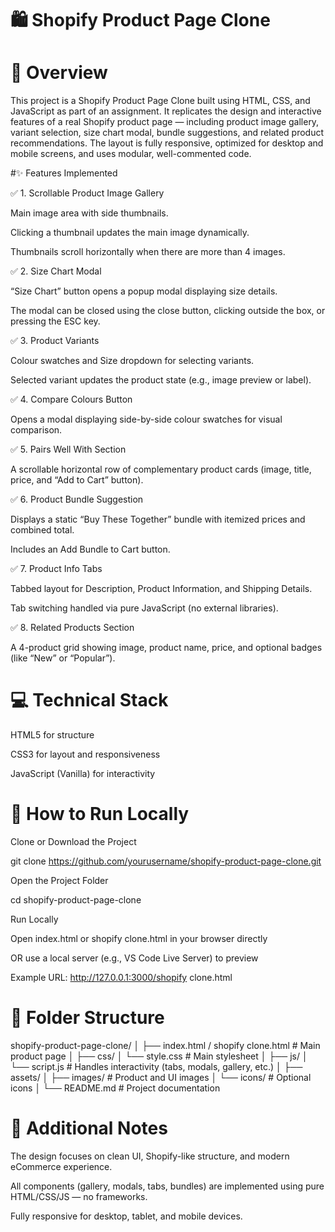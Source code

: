 # 🛍️ Shopify Product Page Clone

# 📖 Overview

This project is a Shopify Product Page Clone built using HTML, CSS, and JavaScript as part of an assignment.
It replicates the design and interactive features of a real Shopify product page — including product image gallery, variant selection, size chart modal, bundle suggestions, and related product recommendations.
The layout is fully responsive, optimized for desktop and mobile screens, and uses modular, well-commented code.

#✨ Features Implemented

✅ 1. Scrollable Product Image Gallery

Main image area with side thumbnails.

Clicking a thumbnail updates the main image dynamically.

Thumbnails scroll horizontally when there are more than 4 images.

✅ 2. Size Chart Modal

“Size Chart” button opens a popup modal displaying size details.

The modal can be closed using the close button, clicking outside the box, or pressing the ESC key.

✅ 3. Product Variants

Colour swatches and Size dropdown for selecting variants.

Selected variant updates the product state (e.g., image preview or label).

✅ 4. Compare Colours Button

Opens a modal displaying side-by-side colour swatches for visual comparison.

✅ 5. Pairs Well With Section

A scrollable horizontal row of complementary product cards (image, title, price, and “Add to Cart” button).

✅ 6. Product Bundle Suggestion

Displays a static “Buy These Together” bundle with itemized prices and combined total.

Includes an Add Bundle to Cart button.

✅ 7. Product Info Tabs

Tabbed layout for Description, Product Information, and Shipping Details.

Tab switching handled via pure JavaScript (no external libraries).

✅ 8. Related Products Section

A 4-product grid showing image, product name, price, and optional badges (like “New” or “Popular”).

# 💻 Technical Stack

HTML5 for structure

CSS3 for layout and responsiveness

JavaScript (Vanilla) for interactivity

# 🚀 How to Run Locally

Clone or Download the Project

git clone https://github.com/yourusername/shopify-product-page-clone.git


Open the Project Folder

cd shopify-product-page-clone


Run Locally

Open index.html or shopify clone.html in your browser directly

OR use a local server (e.g., VS Code Live Server) to preview

Example URL: http://127.0.0.1:3000/shopify clone.html

# 📂 Folder Structure
shopify-product-page-clone/
│
├── index.html / shopify clone.html     # Main product page
│
├── css/
│   └── style.css                       # Main stylesheet
│
├── js/
│   └── script.js                       # Handles interactivity (tabs, modals, gallery, etc.)
│
├── assets/
│   ├── images/                         # Product and UI images
│   └── icons/                          # Optional icons
│
└── README.md                           # Project documentation

# 🧠 Additional Notes

The design focuses on clean UI, Shopify-like structure, and modern eCommerce experience.

All components (gallery, modals, tabs, bundles) are implemented using pure HTML/CSS/JS — no frameworks.

Fully responsive for desktop, tablet, and mobile devices.
